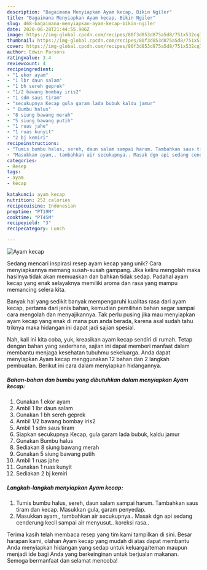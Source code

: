 ```yaml
---
description: "Bagaimana Menyiapkan Ayam kecap, Bikin Ngiler"
title: "Bagaimana Menyiapkan Ayam kecap, Bikin Ngiler"
slug: 468-bagaimana-menyiapkan-ayam-kecap-bikin-ngiler
date: 2020-06-28T21:44:55.986Z
image: https://img-global.cpcdn.com/recipes/80f3d853d875a5d8/751x532cq70/ayam-kecap-foto-resep-utama.jpg
thumbnail: https://img-global.cpcdn.com/recipes/80f3d853d875a5d8/751x532cq70/ayam-kecap-foto-resep-utama.jpg
cover: https://img-global.cpcdn.com/recipes/80f3d853d875a5d8/751x532cq70/ayam-kecap-foto-resep-utama.jpg
author: Edwin Parsons
ratingvalue: 3.4
reviewcount: 4
recipeingredient:
- "1 ekor ayam"
- "1 lbr daun salam"
- "1 bh sereh geprek"
- "1/2 bawang bombay iris2"
- "1 sdm saus tiram"
- "secukupnya Kecap gula garam lada bubuk kaldu jamur"
- " Bumbu halus"
- "8 siung bawang merah"
- "5 siung bawang putih"
- "1 ruas jahe"
- "1 ruas kunyit"
- "2 bj kemiri"
recipeinstructions:
- "Tumis bumbu halus, sereh, daun salam sampai harum. Tambahkan saus tiram dan kecap. Masukkan gula, garam penyedap."
- "Masukkan ayam,, tambahkan air secukupnya.. Masak dgn api sedang cenderung kecil sampai air menyusut.. koreksi rasa.."
categories:
- Resep
tags:
- ayam
- kecap

katakunci: ayam kecap 
nutrition: 252 calories
recipecuisine: Indonesian
preptime: "PT19M"
cooktime: "PT45M"
recipeyield: "3"
recipecategory: Lunch

---
```



![Ayam kecap](https://img-global.cpcdn.com/recipes/80f3d853d875a5d8/751x532cq70/ayam-kecap-foto-resep-utama.jpg)

Sedang mencari inspirasi resep ayam kecap yang unik? Cara menyiapkannya memang susah-susah gampang. Jika keliru mengolah maka hasilnya tidak akan memuaskan dan bahkan tidak sedap. Padahal ayam kecap yang enak selayaknya memiliki aroma dan rasa yang mampu memancing selera kita.



Banyak hal yang sedikit banyak mempengaruhi kualitas rasa dari ayam kecap, pertama dari jenis bahan, kemudian pemilihan bahan segar sampai cara mengolah dan menyajikannya. Tak perlu pusing jika mau menyiapkan ayam kecap yang enak di mana pun anda berada, karena asal sudah tahu triknya maka hidangan ini dapat jadi sajian spesial.


Nah, kali ini kita coba, yuk, kreasikan ayam kecap sendiri di rumah. Tetap dengan bahan yang sederhana, sajian ini dapat memberi manfaat dalam membantu menjaga kesehatan tubuhmu sekeluarga. Anda dapat menyiapkan Ayam kecap menggunakan 12 bahan dan 2 langkah pembuatan. Berikut ini cara dalam menyiapkan hidangannya.

<!--inarticleads1-->

##### Bahan-bahan dan bumbu yang dibutuhkan dalam menyiapkan Ayam kecap:

1. Gunakan 1 ekor ayam
1. Ambil 1 lbr daun salam
1. Gunakan 1 bh sereh geprek
1. Ambil 1/2 bawang bombay iris2
1. Ambil 1 sdm saus tiram
1. Siapkan secukupnya Kecap, gula garam lada bubuk, kaldu jamur
1. Gunakan  Bumbu halus
1. Sediakan 8 siung bawang merah
1. Gunakan 5 siung bawang putih
1. Ambil 1 ruas jahe
1. Gunakan 1 ruas kunyit
1. Sediakan 2 bj kemiri




<!--inarticleads2-->

##### Langkah-langkah menyiapkan Ayam kecap:

1. Tumis bumbu halus, sereh, daun salam sampai harum. Tambahkan saus tiram dan kecap. Masukkan gula, garam penyedap.
1. Masukkan ayam,, tambahkan air secukupnya.. Masak dgn api sedang cenderung kecil sampai air menyusut.. koreksi rasa..




Terima kasih telah membaca resep yang tim kami tampilkan di sini. Besar harapan kami, olahan Ayam kecap yang mudah di atas dapat membantu Anda menyiapkan hidangan yang sedap untuk keluarga/teman maupun menjadi ide bagi Anda yang berkeinginan untuk berjualan makanan. Semoga bermanfaat dan selamat mencoba!
